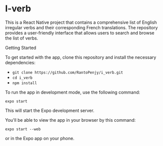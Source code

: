 # I-verb
This is a React Native project that contains a comprehensive list of English irregular verbs and their corresponding French translations. The repository provides a user-friendly interface that allows users to search and browse the list of verbs.

Getting Started

To get started with the app, clone this repository and install the necessary dependencies:

- ``git clone https://github.com/RantoPenjy/i_verb.git``
- ``cd i_verb``
- ``npm install``

To run the app in development mode, use the following command:

``expo start``

This will start the Expo development server.

You'll be able to view the app in your browser by this command:

``expo start --web``

or in the Expo app on your phone.
